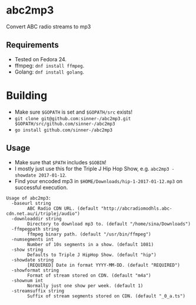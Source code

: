 # abc2mp3
Convert ABC radio streams to mp3

## Requirements
 * Tested on Fedora 24.
 * ffmpeg: `dnf install ffmpeg`.
 * Golang: `dnf install golang`.

# Building

 * Make sure `$GOPATH` is set and `$GOPATH/src` exists!
 * `git clone git@github.com:sinner-/abc2mp3.git $GOPATH/src/github.com/sinner-/abc2mp3`
 * `go install github.com/sinner-/abc2mp3`

## Usage

 * Make sure that `$PATH` includes `$GOBIN`!
 * I mostly just use this for the Triple J Hip Hop Show, e.g. `abc2mp3 -showdate 2017-01-12`.
 * Find your encoded mp3 in `$HOME/Downloads/hip-1-2017-01-12.mp3` on successful execution.

```
Usage of abc2mp3:
  -baseurl string
        ABC Radio CDN URL. (default "http://abcradiomodhls.abc-cdn.net.au/i/triplej/audio")
  -downloaddir string
        Directory to download mp3 to. (default "/home/sina/Downloads")
  -ffmpegpath string
        ffmpeg binary path. (default "/usr/bin/ffmpeg")
  -numsegments int
        Number of 10s segments in a show. (default 1081)
  -show string
        Defaults to Triple J HipHop Show. (default "hip")
  -showdate string
        [REQUIRED] Date in format YYYY-MM-DD. (default "REQUIRED")
  -showformat string
        Format of stream stored on CDN. (default "m4a")
  -shownum int
        Normally just one show per week. (default 1)
  -streamsuffix string
        Suffix of stream segments stored on CDN. (default "_0_a.ts")
```
